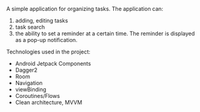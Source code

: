 A simple application for organizing tasks. 
The application can:
1. adding, editing tasks
1. task search
1. the ability to set a reminder at a certain time. The reminder is displayed as a pop-up notification.

Technologies used in the project:
* Android Jetpack Components
* Dagger2
* Room
* Navigation
* viewBinding
* Coroutines/Flows
* Clean architecture, MVVM
